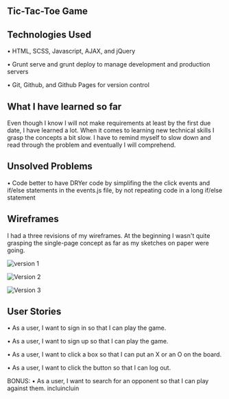 ## Tic-Tac-Toe Game

## Technologies Used

• HTML, SCSS, Javascript, AJAX, and jQuery

• Grunt serve and grunt deploy to manage development and production servers

• Git, Github, and Github Pages for version control

## What I have learned so far

Even though I know I will not make requirements at least by the first due date, I have learned a lot. When it comes to learning new technical skills I grasp the concepts a bit slow. I have to remind myself to slow down and read through the problem and eventually I will comprehend.

## Unsolved Problems

• Code better to have DRYer code by simplifing the the click events and if/else statements in the events.js file, by not repeating code in a long if/else statement

## Wireframes

I had a three revisions of my wireframes. At the beginning I wasn't quite grasping the single-page concept as far as my sketches on paper were going.

![version 1](https://user-images.githubusercontent.com/6006640/30093249-1e24272e-9292-11e7-870b-120e250cb32d.JPG)

![Version 2](https://user-images.githubusercontent.com/6006640/30093263-30d8201e-9292-11e7-9684-1d310b3462cb.JPG)

![Version 3](https://user-images.githubusercontent.com/6006640/30093267-37ac7b10-9292-11e7-95d4-b00e654eb66a.JPG)

## User Stories

• As a user, I want to sign in so that I can play the game.

• As a user, I want to sign up so that I can play the game.

• As a user, I want to click a box so that I can put an X or an O on the board.

• As a user, I want to click the button so that I can log out.

BONUS:
• As a user, I want to search for an opponent so that I can play against them.
incluincluin
